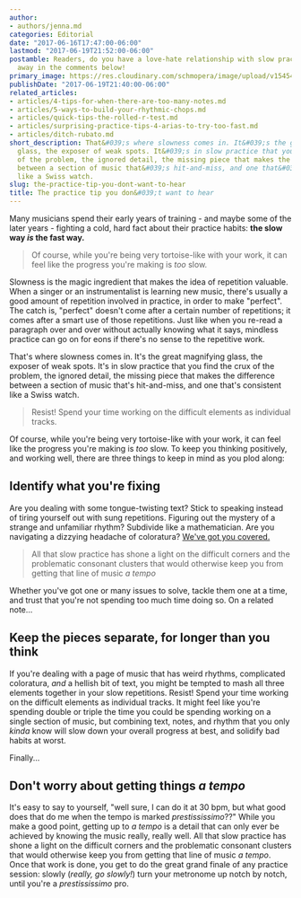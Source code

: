 ```yaml
---
author:
- authors/jenna.md
categories: Editorial
date: "2017-06-16T17:47:00-06:00"
lastmod: "2017-06-19T21:52:00-06:00"
postamble: Readers, do you have a love-hate relationship with slow practice? Vent
  away in the comments below!
primary_image: https://res.cloudinary.com/schmopera/image/upload/v1545409169/media/webhook-uploads/1497826828038/2017-06-29---Slow.jpg.jpg
publishDate: "2017-06-19T21:40:00-06:00"
related_articles:
- articles/4-tips-for-when-there-are-too-many-notes.md
- articles/5-ways-to-build-your-rhythmic-chops.md
- articles/quick-tips-the-rolled-r-test.md
- articles/surprising-practice-tips-4-arias-to-try-too-fast.md
- articles/ditch-rubato.md
short_description: That&#039;s where slowness comes in. It&#039;s the great magnifying
  glass, the exposer of weak spots. It&#039;s in slow practice that you find the crux
  of the problem, the ignored detail, the missing piece that makes the difference
  between a section of music that&#039;s hit-and-miss, and one that&#039;s consistent
  like a Swiss watch.
slug: the-practice-tip-you-dont-want-to-hear
title: The practice tip you don&#039;t want to hear
---
```

Many musicians spend their early years of training - and maybe some of the later years - fighting a cold, hard fact about their practice habits: **the slow way _is_ the fast way.**

>Of course, while you're being very tortoise-like with your work, it can feel like the progress you're making is _too_ slow.

Slowness is the magic ingredient that makes the idea of repetition valuable. When a singer or an instrumentalist is learning new music, there's usually a good amount of repetition involved in practice, in order to make "perfect". The catch is, "perfect" doesn't come after a certain number of repetitions; it comes after a smart use of those repetitions. Just like when you re-read a paragraph over and over without actually knowing what it says, mindless practice can go on for eons if there's no sense to the repetitive work.

That's where slowness comes in. It's the great magnifying glass, the exposer of weak spots. It's in slow practice that you find the crux of the problem, the ignored detail, the missing piece that makes the difference between a section of music that's hit-and-miss, and one that's consistent like a Swiss watch.

>Resist! Spend your time working on the difficult elements as individual tracks.

Of course, while you're being very tortoise-like with your work, it can feel like the progress you're making is _too_ slow. To keep you thinking positively, and working well, there are three things to keep in mind as you plod along:

## Identify what you're fixing

Are you dealing with some tongue-twisting text? Stick to speaking instead of tiring yourself out with sung repetitions. Figuring out the mystery of a strange and unfamiliar rhythm? Subdivide like a mathematician. Are you navigating a dizzying headache of coloratura? [We've got you covered.](/4-tips-for-when-there-are-too-many-notes/)

>All that slow practice has shone a light on the difficult corners and the problematic consonant clusters that would otherwise keep you from getting that line of music _a tempo_

Whether you've got one or many issues to solve, tackle them one at a time, and trust that you're not spending too much time doing so. On a related note...

## Keep the pieces separate, for longer than you think

If you're dealing with a page of music that has weird rhythms, complicated coloratura, _and_ a hellish bit of text, you might be tempted to mash all three elements together in your slow repetitions. Resist! Spend your time working on the difficult elements as individual tracks. It might feel like you're spending double or triple the time you could be spending working on a single section of music, but combining text, notes, and rhythm that you only _kinda_ know will slow down your overall progress at best, and solidify bad habits at worst.

Finally...

## Don't worry about getting things _a tempo_

It's easy to say to yourself, "well sure, I can do it at 30 bpm, but what good does that do me when the tempo is marked _prestississimo_??" While you make a good point, getting up to _a tempo_ is a detail that can only ever be achieved by knowing the music really, really well. All that slow practice has shone a light on the difficult corners and the problematic consonant clusters that would otherwise keep you from getting that line of music _a tempo_. Once that work is done, you get to do the great grand finale of any practice session: slowly (_really, go slowly!_) turn your metronome up notch by notch, until you're a _prestississimo_ pro.